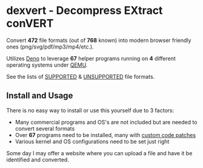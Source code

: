 # dexvert - Decompress EXtract conVERT
Convert **472** file formats (out of **768** known) into modern browser friendly ones (png/svg/pdf/mp3/mp4/etc.).

Utilizes [Deno](https://deno.land/) to leverage **67** helper programs running on **4** different operating systems under [QEMU](https://www.qemu.org/).

See the lists of [SUPPORTED](SUPPORTED.md) & [UNSUPPORTED](UNSUPPORTED.md) file formats.

## Install and Usage
There is no easy way to install or use this yourself due to 3 factors:
* Many commercial programs and OS's are not included but are needed to convert several formats
* Over **67** programs need to be installed, many with [custom code patches](https://github.com/Sembiance/dexvert-gentoo-overlay)
* Various kernel and OS configurations need to be set just right

Some day I may offer a website where you can upload a file and have it be identified and converted.